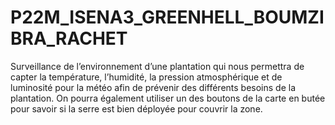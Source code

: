 # P22M_ISENA3_GREENHELL_BOUMZIBRA_RACHET
Surveillance de l’environnement d’une plantation qui nous permettra de capter la température, l’humidité, la pression atmosphérique et de luminosité pour la météo afin de prévenir des différents besoins de la plantation. On pourra également utiliser un des boutons de la carte en butée pour savoir si la serre est bien déployée pour couvrir la zone.
